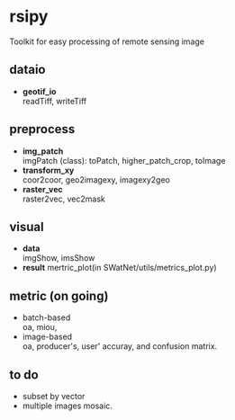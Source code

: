# rsipy
Toolkit for easy processing of remote sensing image

## dataio
- **geotif_io**   
  readTiff, writeTiff

## preprocess
- **img_patch**    
  imgPatch (class): toPatch, higher_patch_crop, toImage   
- **transform_xy**   
  coor2coor, geo2imagexy, imagexy2geo
- **raster_vec**   
  raster2vec, vec2mask

## visual
- **data**   
  imgShow, imsShow
- **result** 
  mertric_plot(in SWatNet/utils/metrics_plot.py)  

## metric (on going)
- batch-based   
  oa, miou, 
- image-based   
  oa, producer's, user' accuray, and confusion matrix.

## to do
- subset by vector
- multiple images mosaic.
